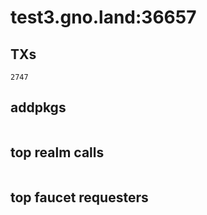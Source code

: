 # test3.gno.land:36657

## TXs
```
2747
```

## addpkgs
```
```

## top realm calls
```
```

## top faucet requesters
```
```

